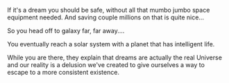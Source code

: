 If it's a dream you should be safe, without all that
mumbo jumbo space equipment needed. And saving couple
millions on that is quite nice...

So you head off to galaxy far, far away....

You eventually reach a solar system with a planet that has intelligent life.

While you are there, they explain that dreams are actually the real Universe 
and our reality is a delusion we've created to give ourselves a way to escape
to a more consistent existence.
